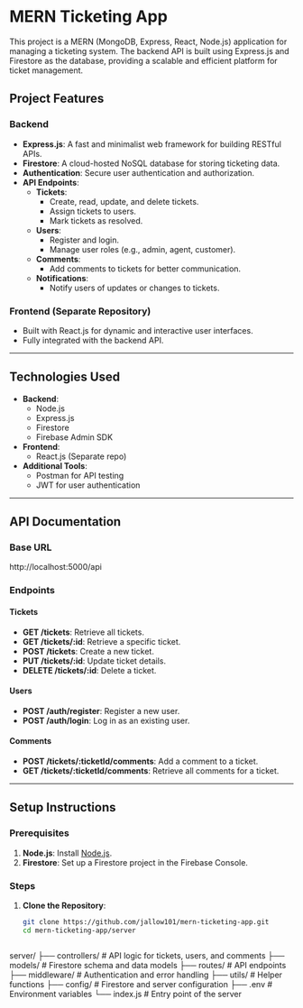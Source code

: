 # MERN Ticketing App

This project is a MERN (MongoDB, Express, React, Node.js) application for managing a ticketing system. The backend API is built using Express.js and Firestore as the database, providing a scalable and efficient platform for ticket management.

## Project Features

### Backend
- **Express.js**: A fast and minimalist web framework for building RESTful APIs.
- **Firestore**: A cloud-hosted NoSQL database for storing ticketing data.
- **Authentication**: Secure user authentication and authorization.
- **API Endpoints**:
  - **Tickets**:
    - Create, read, update, and delete tickets.
    - Assign tickets to users.
    - Mark tickets as resolved.
  - **Users**:
    - Register and login.
    - Manage user roles (e.g., admin, agent, customer).
  - **Comments**:
    - Add comments to tickets for better communication.
  - **Notifications**:
    - Notify users of updates or changes to tickets.

### Frontend (Separate Repository)
- Built with React.js for dynamic and interactive user interfaces.
- Fully integrated with the backend API.

---

## Technologies Used

- **Backend**:
  - Node.js
  - Express.js
  - Firestore
  - Firebase Admin SDK
- **Frontend**:
  - React.js (Separate repo)
- **Additional Tools**:
  - Postman for API testing
  - JWT for user authentication

---

## API Documentation

### Base URL
http://localhost:5000/api

### Endpoints

#### Tickets
- **GET /tickets**: Retrieve all tickets.
- **GET /tickets/:id**: Retrieve a specific ticket.
- **POST /tickets**: Create a new ticket.
- **PUT /tickets/:id**: Update ticket details.
- **DELETE /tickets/:id**: Delete a ticket.

#### Users
- **POST /auth/register**: Register a new user.
- **POST /auth/login**: Log in as an existing user.

#### Comments
- **POST /tickets/:ticketId/comments**: Add a comment to a ticket.
- **GET /tickets/:ticketId/comments**: Retrieve all comments for a ticket.

---

## Setup Instructions

### Prerequisites
1. **Node.js**: Install [Node.js](https://nodejs.org/).
2. **Firestore**: Set up a Firestore project in the Firebase Console.

### Steps

1. **Clone the Repository**:
   ```bash
   git clone https://github.com/jallow101/mern-ticketing-app.git
   cd mern-ticketing-app/server



server/
├── controllers/     # API logic for tickets, users, and comments
├── models/          # Firestore schema and data models
├── routes/          # API endpoints
├── middleware/      # Authentication and error handling
├── utils/           # Helper functions
├── config/          # Firestore and server configuration
├── .env             # Environment variables
└── index.js         # Entry point of the server
